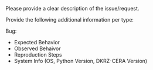 Please provide a clear description of the issue/request.

Provide the following additional information per type:

Bug:
- Expected Behavior
- Observed Behaivor
- Reproduction Steps
- System Info (OS, Python Version, DKRZ-CERA Version)
